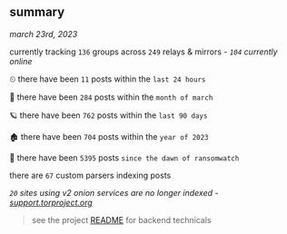 
## summary
_march 23rd, 2023_

currently tracking `136` groups across `249` relays & mirrors - _`104` currently online_

⏲ there have been `11` posts within the `last 24 hours`

🦈 there have been `284` posts within the `month of march`

🪐 there have been `762` posts within the `last 90 days`

🏚 there have been `704` posts within the `year of 2023`

🦕 there have been `5395` posts `since the dawn of ransomwatch`

there are `67` custom parsers indexing posts

_`20` sites using v2 onion services are no longer indexed - [support.torproject.org](https://support.torproject.org/onionservices/v2-deprecation/)_

> see the project [README](https://github.com/joshhighet/ransomwatch#ransomwatch--) for backend technicals
